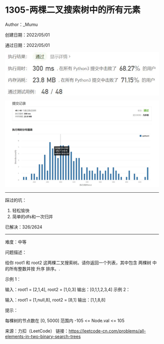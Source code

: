 # 1305-两棵二叉搜索树中的所有元素

Author：_Mumu

创建日期：2022/05/01

通过日期：2022/05/01

![](./通过截图2.jpg)

![](./通过截图1.jpg)

*****

踩过的坑：

1. 轻松愉快
1. 简单的dfs和一次归并

已解决：326/2624

*****

难度：中等

问题描述：

给你 root1 和 root2 这两棵二叉搜索树。请你返回一个列表，其中包含 两棵树 中的所有整数并按 升序 排序。.

 

示例 1：



输入：root1 = [2,1,4], root2 = [1,0,3]
输出：[0,1,1,2,3,4]
示例 2：



输入：root1 = [1,null,8], root2 = [8,1]
输出：[1,1,8,8]


提示：

每棵树的节点数在 [0, 5000] 范围内
-105 <= Node.val <= 105

来源：力扣（LeetCode）
链接：https://leetcode-cn.com/problems/all-elements-in-two-binary-search-trees
